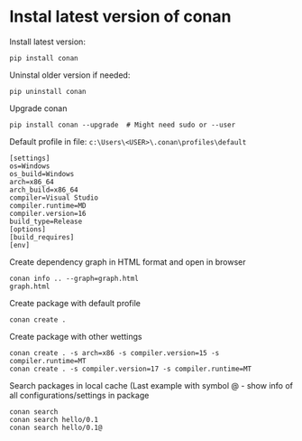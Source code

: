 # Instal latest version of conan

Install latest version:
```
pip install conan
``` 

Uninstal older version if needed:
```
pip uninstall conan
``` 

Upgrade conan
```
pip install conan --upgrade  # Might need sudo or --user
``` 

Default profile in file: `c:\Users\<USER>\.conan\profiles\default`
```
[settings]
os=Windows
os_build=Windows
arch=x86_64
arch_build=x86_64
compiler=Visual Studio
compiler.runtime=MD
compiler.version=16
build_type=Release
[options]
[build_requires]
[env]
```

Create dependency graph in HTML format and open in browser
```
conan info .. --graph=graph.html
graph.html
```

Create package with default profile
```
conan create .
```

Create package with other wettings
```
conan create . -s arch=x86 -s compiler.version=15 -s compiler.runtime=MT
conan create . -s compiler.version=17 -s compiler.runtime=MT
```

Search packages in local cache (Last example with symbol @ - show info of all configurations/settings in package
```
conan search
conan search hello/0.1
conan search hello/0.1@
```
